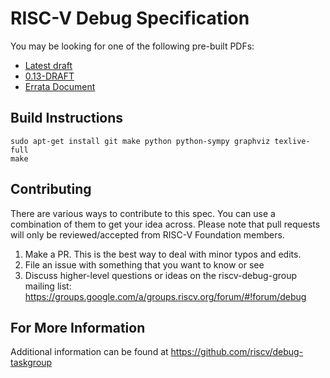 RISC-V Debug Specification
==========================

You may be looking for one of the following pre-built PDFs:
* [Latest draft](https://github.com/riscv/riscv-debug-spec/blob/master/riscv-debug-draft.pdf)
* [0.13-DRAFT](https://github.com/riscv/riscv-debug-spec/blob/task_group_vote/riscv-debug-draft.pdf)
* [Errata Document](https://github.com/riscv/riscv-debug-spec/blob/master/riscv-debug-errata.pdf)

Build Instructions
------------------

```
sudo apt-get install git make python python-sympy graphviz texlive-full
make
```

Contributing
------------------

There are various ways to contribute to this spec. You can use a combination of them to get your idea across.
Please note that pull requests will only be reviewed/accepted from RISC-V Foundation members.

1. Make a PR. This is the best way to deal with minor typos and edits.
2. File an issue with something that you want to know or see
3. Discuss higher-level questions or ideas on the riscv-debug-group mailing list: https://groups.google.com/a/groups.riscv.org/forum/#!forum/debug

For More Information
------------------

Additional information can be found at 
https://github.com/riscv/debug-taskgroup
